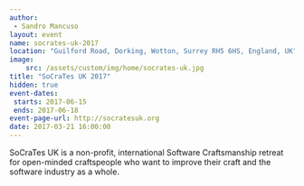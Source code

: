 ```yaml
---
author: 
 - Sandro Mancuso
layout: event
name: socrates-uk-2017
location: "Guilford Road, Dorking, Wotton, Surrey RH5 6HS, England, UK"
image:
    src: /assets/custom/img/home/socrates-uk.jpg
title: "SoCraTes UK 2017"
hidden: true
event-dates: 
 starts: 2017-06-15
 ends: 2017-06-18
event-page-url: http://socratesuk.org
date: 2017-03-21 16:00:00
---
```


SoCraTes UK is a non-profit, international Software Craftsmanship retreat for open-minded craftspeople who want to improve their craft and the software industry as a whole.
